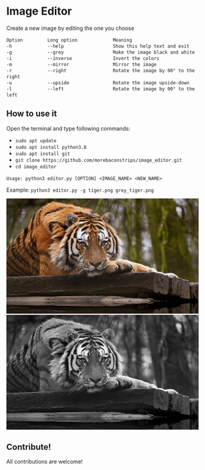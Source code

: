 # Image Editor
Create a new image by editing the one you choose


```
Option         Long option             Meaning
-h             --help                  Show this help text and exit
-g             --grey                  Make the image black and white
-i             --inverse               Invert the colors
-m             --mirror                Mirror the image
-r             --right                 Rotate the image by 90° to the right
-u             --upside                Rotate the image upside-down
-l             --left                  Rotate the image by 90° to the left
```

## How to use it

Open the terminal and type following commands:

- `sudo apt update`
- `sudo apt install python3.8`
- `sudo apt install git`
- `git clone https://github.com/morebaconstrips/image_editor.git`
- `cd image_editor`


`Usage: python3 editor.py [OPTION] <IMAGE_NAME> <NEW_NAME>`

Example: `python3 editor.py -g tiger.png grey_tiger.png`


![alt text](tiger.png  "tiger.png")
![alt text](grey_tiger.png  "grey_tiger.png")


## Contribute!
All contributions are welcome!

